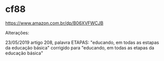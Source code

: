 # cf88

https://www.amazon.com.br/dp/B06XVFWCJB

Alterações:

23/05/2019
 artigo 208, palavra ETAPAS:
 "educando, em todas as estapas da educação básica" corrigido para "educando, em todas as etapas da educação básica"
